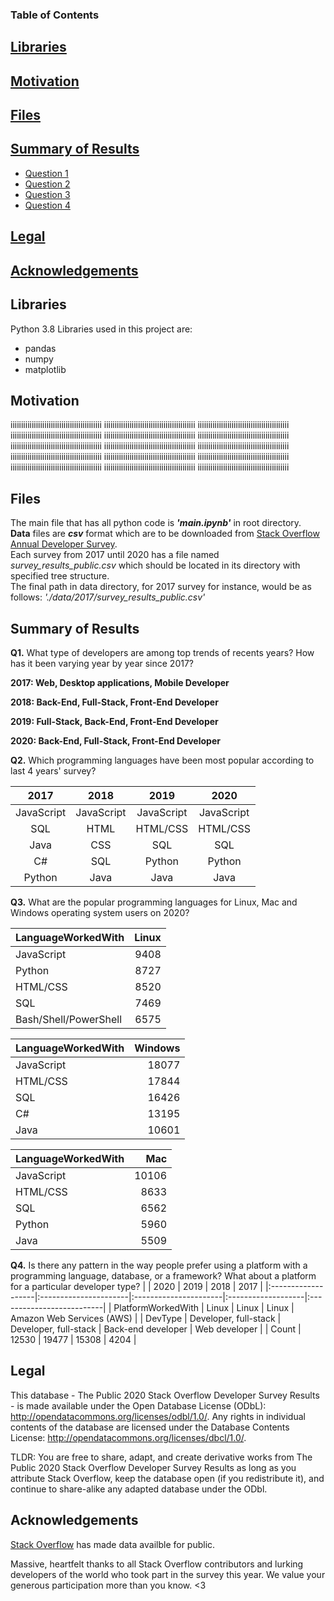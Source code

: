 

### Table of Contents

## [Libraries](#lib)

## [Motivation](#motivation)

## [Files](#files)

## [Summary of Results](#summary)

 - [Question 1](#q1)
 - [Question 2](#q2)
 - [Question 3](#q3)
 - [Question 4](#q4)
 
## [Legal](#legal)

## [Acknowledgements](#ack)


## Libraries <a name="lib"></a>

Python 3.8 Libraries used in this project are:  

- pandas
- numpy 
- matplotlib 


## Motivation
<a name="motivation"></a>
iiiiiiiiiiiiiiiiiiiiiiiiiiiiiiiiiiiiiiiiiii
iiiiiiiiiiiiiiiiiiiiiiiiiiiiiiiiiiiiiiiiiii
iiiiiiiiiiiiiiiiiiiiiiiiiiiiiiiiiiiiiiiiiii
iiiiiiiiiiiiiiiiiiiiiiiiiiiiiiiiiiiiiiiiiii
iiiiiiiiiiiiiiiiiiiiiiiiiiiiiiiiiiiiiiiiiii
iiiiiiiiiiiiiiiiiiiiiiiiiiiiiiiiiiiiiiiiiii
iiiiiiiiiiiiiiiiiiiiiiiiiiiiiiiiiiiiiiiiiii
iiiiiiiiiiiiiiiiiiiiiiiiiiiiiiiiiiiiiiiiiii
iiiiiiiiiiiiiiiiiiiiiiiiiiiiiiiiiiiiiiiiiii
iiiiiiiiiiiiiiiiiiiiiiiiiiiiiiiiiiiiiiiiiii
iiiiiiiiiiiiiiiiiiiiiiiiiiiiiiiiiiiiiiiiiii
iiiiiiiiiiiiiiiiiiiiiiiiiiiiiiiiiiiiiiiiiii
iiiiiiiiiiiiiiiiiiiiiiiiiiiiiiiiiiiiiiiiiii
iiiiiiiiiiiiiiiiiiiiiiiiiiiiiiiiiiiiiiiiiii
iiiiiiiiiiiiiiiiiiiiiiiiiiiiiiiiiiiiiiiiiii
## Files<a name="files"></a>

The main file that has all python code is **_'main.ipynb'_** in root directory.<br/>
__Data__ files are __*csv*__ format which are to be downloaded from [Stack Overflow Annual Developer Survey](https://insights.stackoverflow.com/survey).<br/>
Each survey from 2017 until 2020 has a file named _survey_results_public.csv_ which should be located in its directory with specified tree structure.<br/>
The final path in data directory, for 2017 survey for instance, would be as follows:
_'./data/2017/survey_results_public.csv'_<br/>


## Summary of Results <a name="summary"></a>

**Q1.** What type of developers are among top trends of recents years? How has it been varying year by year since 2017?
<a name="q1"></a>

__2017: Web, Desktop applications, Mobile Developer__

__2018: Back-End, Full-Stack, Front-End Developer__

__2019: Full-Stack, Back-End, Front-End Developer__

__2020: Back-End, Full-Stack, Front-End Developer__


**Q2.** Which programming languages have been most popular according to last 4 years' survey?
<a name="q2"></a>

|2017        |  2018     | 2019     | 2020     |
|:----------:|:---------:|:--------:|:--------:|
| JavaScript |JavaScript |JavaScript|JavaScript|
| SQL        |HTML       |HTML/CSS  |HTML/CSS  |
| Java       |CSS        |SQL       |SQL       |
| C#         |SQL        |Python    |Python    |
| Python     |Java       |Java      |Java      |

**Q3.** What are the popular programming languages for Linux, Mac and Windows operating system users on 2020?
<a name="q3"></a>

| LanguageWorkedWith    |   Linux |
|:----------------------|--------:|
| JavaScript            |    9408 |
| Python                |    8727 |
| HTML/CSS              |    8520 |
| SQL                   |    7469 |
| Bash/Shell/PowerShell |    6575 |


| LanguageWorkedWith   |   Windows |
|:---------------------|----------:|
| JavaScript           |     18077 |
| HTML/CSS             |     17844 |
| SQL                  |     16426 |
| C#                   |     13195 |
| Java                 |     10601 |


| LanguageWorkedWith   |   Mac |
|:---------------------|------:|
| JavaScript           | 10106 |
| HTML/CSS             |  8633 |
| SQL                  |  6562 |
| Python               |  5960 |
| Java                 |  5509 |

**Q4.** Is there any pattern in the way people prefer using a platform with a programming language, database, or a framework? What
   about a platform for a particular developer type?
<a name="q4"></a>
   |                    | 2020                  | 2019                  | 2018               | 2017                      |
|:-------------------|:----------------------|:----------------------|:-------------------|:--------------------------|
| PlatformWorkedWith | Linux                 | Linux                 | Linux              | Amazon Web Services (AWS) |
| DevType            | Developer, full-stack | Developer, full-stack | Back-end developer | Web developer             |
| Count              | 12530                 | 19477                 | 15308              | 4204                      |



## Legal <a name="legal"></a>

This database - The Public 2020 Stack Overflow Developer Survey Results - is made available under the Open Database License (ODbL): http://opendatacommons.org/licenses/odbl/1.0/. Any rights in individual contents of the database are licensed under the Database Contents License: http://opendatacommons.org/licenses/dbcl/1.0/.

TLDR: You are free to share, adapt, and create derivative works from The Public 2020 Stack Overflow Developer Survey Results as long as you attribute Stack Overflow, keep the database open (if you redistribute it), and continue to share-alike any adapted database under the ODbl.

## Acknowledgements <a name="ack"></a>

[Stack Overflow](https://insights.stackoverflow.com/survey) has made data availble for public.

Massive, heartfelt thanks to all Stack Overflow contributors and lurking developers of the world who took part in the survey this year. We value your generous participation more than you know. <3
